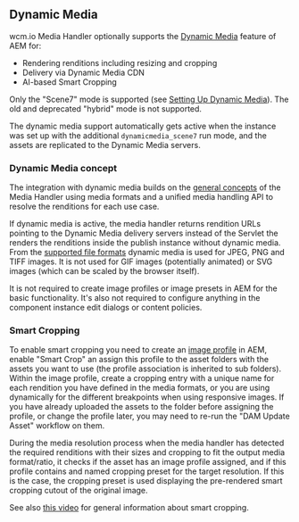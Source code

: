## Dynamic Media

wcm.io Media Handler optionally supports the [Dynamic Media][aem-dynamic-media] feature of AEM for:

* Rendering renditions including resizing and cropping
* Delivery via Dynamic Media CDN
* AI-based Smart Cropping

Only the "Scene7" mode is supported (see [Setting Up Dynamic Media][aem-dynamic-media-administration]). The old and deprecated "hybrid" mode is not supported.

The dynamic media support automatically gets active when the instance was set up with the additional `dynamicmedia_scene7` run mode, and the assets are replicated to the Dynamic Media servers.


### Dynamic Media concept

The integration with dynamic media builds on the [general concepts][general-concepts] of the Media Handler using media formats and a unified media handling API to resolve the renditions for each use case.

If dynamic media is active, the media handler returns rendition URLs pointing to the Dynamic Media delivery servers instead of the Servlet the renders the renditions inside the publish instance without dynamic media. From the [supported file formats][file-format-support] dynamic media is used for JPEG, PNG and TIFF images. It is not used for GIF images (potentially animated) or SVG images (which can be scaled by the browser itself).

It is not required to create image profiles or image presets in AEM for the basic functionality. It's also not required to configure anything in the component instance edit dialogs or content policies.


### Smart Cropping

To enable smart cropping you need to create an [image profile][aem-image-profiles] in AEM, enable "Smart Crop" an assign this profile to the asset folders with the assets you want to use (the profile association is inherited to sub folders). Within the image profile, create a cropping entry with a unique name for each rendition you have defined in the media formats, or you are using dynamically for the different breakpoints when using responsive images. If you have already uploaded the assets to the folder before assigning the profile, or change the profile later, you may need to re-run the "DAM Update Asset" workflow on them.

During the media resolution process when the media handler has detected the required renditions with their sizes and cropping to fit the output media format/ratio, it checks if the asset has an image profile assigned, and if this profile contains and named cropping preset for the target resolution. If this is the case, the cropping preset is used displaying the pre-rendered smart cropping cutout of the original image.

See also [this video][aem-smart-crop-video] for general information about smart cropping.



[aem-dynamic-media]: https://experienceleague.adobe.com/docs/experience-manager-65/assets/dynamic/dynamic-media.html
[aem-dynamic-media-administration]: https://experienceleague.adobe.com/docs/experience-manager-65/assets/dynamic/administering-dynamic-media.html
[aem-image-profiles]: https://experienceleague.adobe.com/docs/experience-manager-65/assets/dynamic/image-profiles.html
[aem-smart-crop-video]: https://experienceleague.adobe.com/docs/experience-manager-learn/assets/dynamic-media/smart-crop-feature-video-use.html
[general-concepts]: general-concepts.html
[file-format-support]: file-format-support.html
